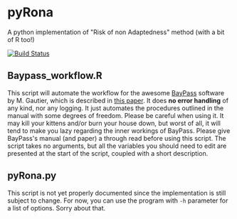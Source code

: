 # pyRona
A python implementation of "Risk of non Adaptedness" method (with a bit of R too!)

[![Build Status](https://travis-ci.org/StuntsPT/pyRona.svg?branch=master)](https://travis-ci.org/StuntsPT/pyRona)

## Baypass_workflow.R

This script will automate the workflow for
the awesome [BayPass](http://www1.montpellier.inra.fr/CBGP/software/baypass/)
software by M. Gautier, which is described in
[this paper](http://www.genetics.org/content/early/2015/10/20/genetics.115.181453).
It does **no error handling** of any kind, nor any logging. It just automates
the procedures outlined in the manual with some degrees of freedom.
Please be careful when using it. It may kill your kittens and/or burn your
house down, but worst of all, it will tend to make you lazy regarding the inner
workings of BayPass. Please give BayPass's manual (and paper) a through read
before using this script.
The script takes no arguments, but all the variables you should need to edit
are presented at the start of the script, coupled with a short description.


## pyRona.py

This script is not yet properly documented since the implementation is still subject to change.
For now, you can use the program with `-h` parameter for a list of options.
Sorry about that.
